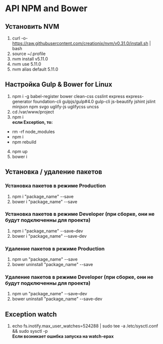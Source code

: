 # API NPM and Bower
## Установить NVM
1. curl -o- https://raw.githubusercontent.com/creationix/nvm/v0.31.0/install.sh | bash
2. source ~/.profile
3. nvm install v5.11.0
4. nvm use 5.11.0
5. nvm alias default 5.11.0

## Настройка Gulp & Bower for Linux
1. npm i -g babel-register bower clean-css csslint express express-generator foundation-cli gulpjs/gulp#4.0 gulp-cli js-beautify jshint jslint minjson npm svgo uglify-js uglifycss uncss
2. cd /var/www/project
3. npm i  
**если Exception, то:**  
 * rm -rf node_modules 
 * npm i
 * npm rebuild
4. npm up
5. bower i  

## Установка / удаление пакетов
### Установка пакетов в режиме Production
1. npm i "package_name" --save
2. bower i "package_name" --save

### Установка пакетов в режиме Developer (при сборке, они не будут подключенны для проекта)
1. npm i "package_name" --save–dev
2. bower i "package_name" --save-dev

### Удаление пакетов в режиме Production
1. npm un "package_name" --save
2. bower uninstall "package_name" --save

### Удаление пакетов в режиме Developer (при сборке, они не будут подключенны для проекта)
1. npm un "package_name" --save–dev
2. bower uninstall "package_name" --save-dev

## Exception watch
1. echo fs.inotify.max_user_watches=524288 | sudo tee -a /etc/sysctl.conf && sudo sysctl -p  
**Если возникает ошибка запуска на watch-ерах**